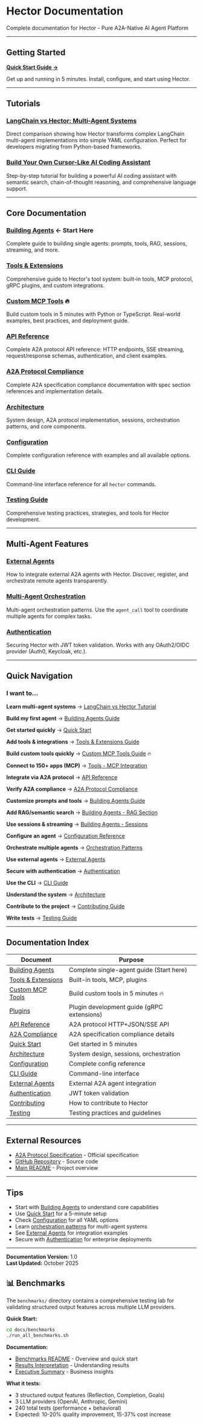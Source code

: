 # Hector Documentation

Complete documentation for Hector - Pure A2A-Native AI Agent Platform

---

## Getting Started

**[Quick Start Guide →](QUICK_START.md)**

Get up and running in 5 minutes. Install, configure, and start using Hector.

---

## Tutorials

### [LangChain vs Hector: Multi-Agent Systems](tutorials/MULTI_AGENT_RESEARCH_PIPELINE.md)
Direct comparison showing how Hector transforms complex LangChain multi-agent implementations into simple YAML configuration. Perfect for developers migrating from Python-based frameworks.

### [Build Your Own Cursor-Like AI Coding Assistant](tutorials/BUILD_YOUR_OWN_CURSOR.md)
Step-by-step tutorial for building a powerful AI coding assistant with semantic search, chain-of-thought reasoning, and comprehensive language support.

---

## Core Documentation

### [Building Agents](AGENTS.md) ← Start Here
Complete guide to building single agents: prompts, tools, RAG, sessions, streaming, and more.

### [Tools & Extensions](TOOLS.md)
Comprehensive guide to Hector's tool system: built-in tools, MCP protocol, gRPC plugins, and custom integrations.

### [Custom MCP Tools](MCP_CUSTOM_TOOLS.md) 🔥
Build custom tools in 5 minutes with Python or TypeScript. Real-world examples, best practices, and deployment guide.

### [API Reference](API_REFERENCE.md)
Complete A2A protocol API reference: HTTP endpoints, SSE streaming, request/response schemas, authentication, and client examples.

### [A2A Protocol Compliance](A2A_COMPLIANCE.md)
Complete A2A specification compliance documentation with spec section references and implementation details.

### [Architecture](ARCHITECTURE.md)
System design, A2A protocol implementation, sessions, orchestration patterns, and core components.

### [Configuration](CONFIGURATION.md)
Complete configuration reference with examples and all available options.

### [CLI Guide](CLI_GUIDE.md)
Command-line interface reference for all `hector` commands.

### [Testing Guide](TESTING.md)
Comprehensive testing practices, strategies, and tools for Hector development.

---

## Multi-Agent Features

### [External Agents](EXTERNAL_AGENTS.md)
How to integrate external A2A agents with Hector. Discover, register, and orchestrate remote agents transparently.

### [Multi-Agent Orchestration](ARCHITECTURE.md#orchestrator-pattern)
Multi-agent orchestration patterns. Use the `agent_call` tool to coordinate multiple agents for complex tasks.

### [Authentication](AUTHENTICATION.md)
Securing Hector with JWT token validation. Works with any OAuth2/OIDC provider (Auth0, Keycloak, etc.).

---

## Quick Navigation

### I want to...

**Learn multi-agent systems**
→ [LangChain vs Hector Tutorial](tutorials/MULTI_AGENT_RESEARCH_PIPELINE.md)

**Build my first agent**
→ [Building Agents Guide](AGENTS.md)

**Get started quickly**
→ [Quick Start](QUICK_START.md)

**Add tools & integrations**
→ [Tools & Extensions Guide](TOOLS.md)

**Build custom tools quickly**
→ [Custom MCP Tools Guide](MCP_CUSTOM_TOOLS.md) 🔥

**Connect to 150+ apps (MCP)**
→ [Tools - MCP Integration](TOOLS.md#mcp-integration)

**Integrate via A2A protocol**
→ [API Reference](API_REFERENCE.md)

**Verify A2A compliance**
→ [A2A Protocol Compliance](A2A_COMPLIANCE.md)

**Customize prompts and tools**
→ [Building Agents Guide](AGENTS.md)

**Add RAG/semantic search**
→ [Building Agents - RAG Section](AGENTS.md#document-stores--rag)

**Use sessions & streaming**
→ [Building Agents - Sessions](AGENTS.md#sessions--streaming)

**Configure an agent**
→ [Configuration Reference](CONFIGURATION.md)

**Orchestrate multiple agents**
→ [Orchestration Patterns](ARCHITECTURE.md#orchestrator-pattern)

**Use external agents**
→ [External Agents](EXTERNAL_AGENTS.md)

**Secure with authentication**
→ [Authentication](AUTHENTICATION.md)

**Use the CLI**
→ [CLI Guide](CLI_GUIDE.md)

**Understand the system**
→ [Architecture](ARCHITECTURE.md)

**Contribute to the project**
→ [Contributing Guide](CONTRIBUTING.md)

**Write tests**
→ [Testing Guide](TESTING.md)

---

## Documentation Index

| Document | Purpose |
|----------|---------|
| [Building Agents](AGENTS.md) | Complete single-agent guide (Start here) |
| [Tools & Extensions](TOOLS.md) | Built-in tools, MCP, plugins |
| [Custom MCP Tools](MCP_CUSTOM_TOOLS.md) | Build custom tools in 5 minutes 🔥 |
| [Plugins](PLUGINS.md) | Plugin development guide (gRPC extensions) |
| [API Reference](API_REFERENCE.md) | A2A protocol HTTP+JSON/SSE API |
| [A2A Compliance](A2A_COMPLIANCE.md) | A2A specification compliance details |
| [Quick Start](QUICK_START.md) | Get started in 5 minutes |
| [Architecture](ARCHITECTURE.md) | System design, sessions, orchestration |
| [Configuration](CONFIGURATION.md) | Complete config reference |
| [CLI Guide](CLI_GUIDE.md) | Command-line interface |
| [External Agents](EXTERNAL_AGENTS.md) | External A2A agent integration |
| [Authentication](AUTHENTICATION.md) | JWT token validation |
| [Contributing](CONTRIBUTING.md) | How to contribute to Hector |
| [Testing](TESTING.md) | Testing practices and guidelines |

---

## External Resources

- [A2A Protocol Specification](https://a2a-protocol.org) - Official specification
- [GitHub Repository](https://github.com/kadirpekel/hector) - Source code
- [Main README](../README.md) - Project overview

---

## Tips

- Start with [Building Agents](AGENTS.md) to understand core capabilities
- Use [Quick Start](QUICK_START.md) for a 5-minute setup
- Check [Configuration](CONFIGURATION.md) for all YAML options
- Learn [orchestration patterns](ARCHITECTURE.md#orchestrator-pattern) for multi-agent systems
- See [External Agents](EXTERNAL_AGENTS.md) for integration examples
- Secure with [Authentication](AUTHENTICATION.md) for enterprise deployments

---

**Documentation Version:** 1.0  
**Last Updated:** October 2025

## 📊 Benchmarks

The `benchmarks/` directory contains a comprehensive testing lab for validating structured output features across multiple LLM providers.

**Quick Start:**
```bash
cd docs/benchmarks
./run_all_benchmarks.sh
```

**Documentation:**
- [Benchmarks README](benchmarks/README.md) - Overview and quick start
- [Results Interpretation](benchmarks/RESULTS_INTERPRETATION.md) - Understanding results
- [Executive Summary](benchmarks/EXECUTIVE_SUMMARY.md) - Business insights

**What it tests:**
- 3 structured output features (Reflection, Completion, Goals)
- 3 LLM providers (OpenAI, Anthropic, Gemini)
- 240 total tests (performance + behavioral)
- Expected: 10-20% quality improvement, 15-37% cost increase
